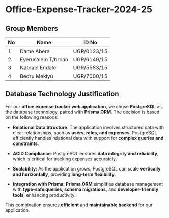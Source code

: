 # **Office-Expense-Tracker-2024-25**

## Group Members

| No | Name                | ID No       |
|----|---------------------|-------------|
| 1  | Dame Abera          | UGR/0123/15 |
| 2  | Eyerusalem T/brhan  | UGR/6149/15 |
| 3  | Natnael Endale      | UGR/5583/15 |
| 4  | Bedru Mekiyu        | UGR/7000/15 |

## Database Technology Justification

For our **office expense tracker web application**, we chose **PostgreSQL** as the database technology, paired with **Prisma ORM**. The decision is based on the following reasons:

- **Relational Data Structure**: The application involves structured data with clear relationships, such as **users, roles, and expenses**. PostgreSQL efficiently handles relational data with support for **complex queries and constraints**.

- **ACID Compliance**: PostgreSQL ensures **data integrity and reliability**, which is critical for tracking expenses accurately.

- **Scalability**: As the application grows, PostgreSQL can scale **vertically and horizontally**, providing **long-term flexibility**.

- **Integration with Prisma**: **Prisma ORM** simplifies database management with **type-safe queries, schema migrations,** and **developer-friendly tools**, enhancing productivity.

This combination ensures **efficient** and **maintainable backend** for our application.
